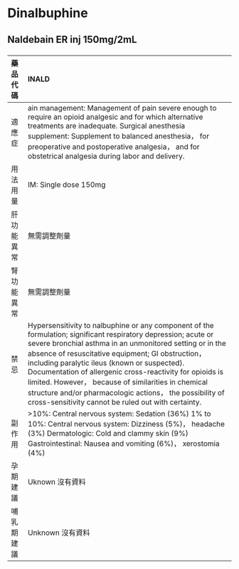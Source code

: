 # Dinalbuphine

## Naldebain ER inj 150mg/2mL

##### 

| 藥品代碼   | INALD                                                                                                                                                                                                                                                                                                                                                                                                                                                                                                                  |
|:-----------|:-----------------------------------------------------------------------------------------------------------------------------------------------------------------------------------------------------------------------------------------------------------------------------------------------------------------------------------------------------------------------------------------------------------------------------------------------------------------------------------------------------------------------|
| 適應症     | ain management: Management of pain severe enough to require an opioid analgesic and for which alternative treatments are inadequate. Surgical anesthesia supplement: Supplement to balanced anesthesia， for preoperative and postoperative analgesia， and for obstetrical analgesia during labor and delivery.                                                                                                                                                                                                       |
| 用法用量   | IM: Single dose 150mg                                                                                                                                                                                                                                                                                                                                                                                                                                                                                                  |
| 肝功能異常 | 無需調整劑量                                                                                                                                                                                                                                                                                                                                                                                                                                                                                                           |
| 腎功能異常 | 無需調整劑量                                                                                                                                                                                                                                                                                                                                                                                                                                                                                                           |
| 禁忌       | Hypersensitivity to nalbuphine or any component of the formulation; significant respiratory depression; acute or severe bronchial asthma in an unmonitored setting or in the absence of resuscitative equipment; GI obstruction， including paralytic ileus (known or suspected). Documentation of allergenic cross-reactivity for opioids is limited. However， because of similarities in chemical structure and/or pharmacologic actions， the possibility of cross-sensitivity cannot be ruled out with certainty. |
| 副作用     | >10%: Central nervous system: Sedation (36%) 1% to 10%: Central nervous system: Dizziness (5%)， headache (3%) Dermatologic: Cold and clammy skin (9%) Gastrointestinal: Nausea and vomiting (6%)， xerostomia (4%)                                                                                                                                                                                                                                                                                                    |
| 孕期建議   | Uknown 沒有資料                                                                                                                                                                                                                                                                                                                                                                                                                                                                                                        |
| 哺乳期建議 | Unknown 沒有資料                                                                                                                                                                                                                                                                                                                                                                                                                                                                                                       |

